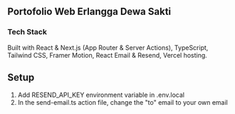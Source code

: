 ## Portofolio Web Erlangga Dewa Sakti

### Tech Stack

Built with React & Next.js (App Router & Server Actions), TypeScript, Tailwind CSS, Framer Motion, React Email & Resend, Vercel hosting.

## Setup

1. Add RESEND_API_KEY environment variable in .env.local
2. In the send-email.ts action file, change the "to" email to your own email
